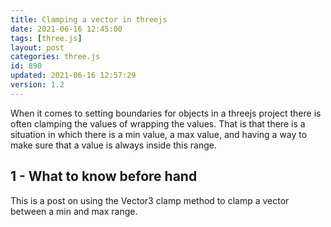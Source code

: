```yaml
---
title: Clamping a vector in threejs
date: 2021-06-16 12:45:00
tags: [three.js]
layout: post
categories: three.js
id: 890
updated: 2021-06-16 12:57:29
version: 1.2
---
```


When it comes to setting boundaries for objects in a threejs project there is often clamping the values of wrapping the values. That is that there is a situation in which there is a min value, a max value, and having a way to make sure that a value is always inside this range.

<!-- more -->

## 1 - What to know before hand

This is a post on using the Vector3 clamp method to clamp a vector between a min and max range.